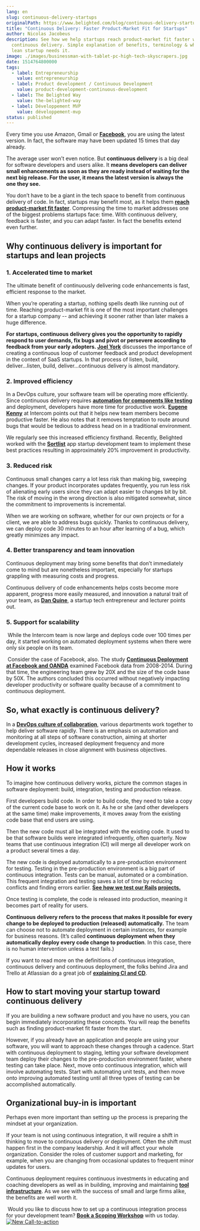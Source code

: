 ```yaml
---
lang: en
slug: continuous-delivery-startups
originalPath: https://www.belighted.com/blog/continuous-delivery-startups
title: "Continuous Delivery: Faster Product-Market Fit for Startups"
author: Nicolas Jacobeus
description: See how we help startups reach product-market fit faster with
  continuous delivery. Simple explanation of benefits, terminology & why your
  lean startup needs it.
image: ./images/businessman-with-tablet-pc-high-tech-skyscrapers.jpg
date: 1514764800000
tags:
  - label: Entrepreneurship
    value: entrepreneurship
  - label: Product development / Continuous Development
    value: product-development-continuous-development
  - label: The Belighted Way
    value: the-belighted-way
  - label: Développement MVP
    value: développement-mvp
status: published
---
```

Every time you use Amazon, Gmail or **[Facebook](https://code.facebook.com/posts/270314900139291/rapid-release-at-massive-scale/)**, you are using the latest version. In fact, the software may have been updated 15 times that day already. 

The average user won’t even notice. But **continuous delivery** is a big deal for software developers and users alike. It **means developers can deliver small enhancements as soon as they are ready instead of waiting for the next big release. For the user, it means the latest version is always the one they see.**

You don’t have to be a giant in the tech space to benefit from continuous delivery of code. In fact, startups may benefit most, as it helps them **[reach product-market fit faster](https://www.belighted.com/blog/continuous-delivery-startups)**. Compressing the time to market addresses one of the biggest problems startups face: time. With continuous delivery, feedback is faster, and you can adapt faster. In fact the benefits extend even further.

**Why continuous delivery is important for startups and lean projects**
-----------------------------------------------------------------------

### **1\. Accelerated time to market**

The ultimate benefit of continuously delivering code enhancements is fast, efficient response to the market.

When you’re operating a startup, nothing spells death like running out of time. Reaching product-market fit is one of the most important challenges for a startup company -- and achieving it sooner rather than later makes a huge difference.

**For startups, continuous delivery gives you the opportunity to rapidly respond to user demands, fix bugs and pivot or persevere according to feedback from your early adopters. [Joel York](https://chaotic-flow.com/finding-saas-product-market-fit/)** discusses the importance of creating a continuous loop of customer feedback and product development in the context of SaaS startups. In that process of listen, build, deliver...listen, build, deliver...continuous delivery is almost mandatory.

### **2\. Improved efficiency** 

In a DevOps culture, your software team will be operating more efficiently. Since continuous delivery requires **[automation for components like testing](https://www.belighted.com/blog/software-testing-basics-types-when-to-automate)** and deployment, developers have more time for productive work. **[Eugene Kenny](https://blog.intercom.com/why-continuous-deployment-just-keeps-on-giving/)** at Intercom points out that it helps new team members become productive faster. He also notes that it removes temptation to route around bugs that would be tedious to address head on in a traditional environment.

We regularly see this increased efficiency firsthand. Recently, Belighted worked with the **[Sortlist](/case-studies/sortlist-improves-web-app-quality-and-team-productivity-by-20-with-belighted)** app startup development team to implement these best practices resulting in approximately 20% improvement in productivity.

### **3\. Reduced risk**

Continuous small changes carry a lot less risk than making big, sweeping changes. If your product incorporates updates frequently, you run less risk of alienating early users since they can adapt easier to changes bit by bit. The risk of moving in the wrong direction is also mitigated somewhat, since the commitment to improvements is incremental.

When we are working on software, whether for our own projects or for a client, we are able to address bugs quickly. Thanks to continuous delivery, we can deploy code 30 minutes to an hour after learning of a bug, which greatly minimizes any impact.

### **4\. Better transparency and team innovation**

Continuous deployment may bring some benefits that don’t immediately come to mind but are nonetheless important, especially for startups grappling with measuring costs and progress.

Continuous delivery of code enhancements helps costs become more apparent, progress more easily measured, and innovation a natural trait of your team, as **[Dan Quine](https://medium.com/continuous-delivery/why-continuous-deployment-matters-to-business-6a79b5602145)**, a startup tech entrepreneur and lecturer points out.

### **5\. Support for scalability**

 While the Intercom team is now large and deploys code over 100 times per day, it started working on automated deployment systems when there were only six people on its team.

 Consider the case of Facebook, also. The study **[Continuous Deployment at Facebook and OANDA](https://research.fb.com/wp-content/uploads/2017/01/paper_icse-savor-2016.pdf?)** examined Facebook data from 2008-2014. During that time, the engineering team grew by 20X and the size of the code base by 50X. The authors concluded this occurred without negatively impacting developer productivity or software quality because of a commitment to continuous deployment.

**So, what exactly is continuous delivery?**
--------------------------------------------

In a **[DevOps culture of collaboration](https://en.wikipedia.org/wiki/Continuous_delivery)**, various departments work together to help deliver software rapidly. There is an emphasis on automation and monitoring at all steps of software construction, aiming at shorter development cycles, increased deployment frequency and more dependable releases in close alignment with business objectives.

**How it works**
----------------

To imagine how continuous delivery works, picture the common stages in software deployment: build, integration, testing and production release.

First developers build code. In order to build code, they need to take a copy of the current code base to work on it. As he or she (and other developers at the same time) make improvements, it moves away from the existing code base that end users are using.

Then the new code must all be integrated with the existing code. It used to be that software builds were integrated infrequently, often quarterly. Now teams that use continuous integration (CI) will merge all developer work on a product several times a day.

The new code is deployed automatically to a pre-production environment for testing. Testing in the pre-production environment is a big part of continuous integration. Tests can be manual, automated or a combination. This frequent integration and testing saves a lot of time by reducing conflicts and finding errors earlier. **[See how we test our Rails](https://www.belighted.com/blog/how-we-test-our-rails-projects-1-3) [projects](https://www.belighted.com/blog/how-we-test-our-rails-projects-1-3)[.](https://www.belighted.com/blog/how-we-test-our-rails-projects-1-3)**

Once testing is complete, the code is released into production, meaning it becomes part of reality for users.

**Continuous delivery refers to the process that makes it possible for every change to be deployed to production (released) automatically.** The team can choose not to automate deployment in certain instances, for example for business reasons. (It’s called **continuous deployment** **when they automatically deploy every code change to production**. In this case, there is no human intervention unless a test fails.) 

If you want to read more on the definitions of continuous integration, continuous delivery and continuous deployment, the folks behind Jira and Trello at Atlassian do a great job of **[explaining CI and CD](https://www.atlassian.com/continuous-delivery/ci-vs-ci-vs-cd)**. 

**How to start moving your startup toward continuous delivery**
---------------------------------------------------------------

If you are building a new software product and you have no users, you can begin immediately incorporating these concepts. You will reap the benefits such as finding product-market fit faster from the start. 

However, if you already have an application and people are using your software, you will want to approach these changes through a cadence. Start with continuous deployment to staging, letting your software development team deploy their changes to the pre-production environment faster, where testing can take place. Next, move onto continuous integration, which will involve automating tests. Start with automating unit tests, and then move onto improving automated testing until all three types of testing can be accomplished automatically.

**Organizational buy-in is important**
--------------------------------------

Perhaps even more important than setting up the process is preparing the mindset at your organization.

If your team is not using continuous integration, it will require a shift in thinking to move to continuous delivery or deployment. Often the shift must happen first in the company leadership. And it will affect your whole organization. Consider the roles of customer support and marketing, for example, when you are changing from occasional updates to frequent minor updates for users.

Continuous deployment requires continuous investments in educating and coaching developers as well as in building, improving and maintaining **[tool infrastructure](/blog/technology-stack)**. As we see with the success of small and large firms alike, the benefits are well worth it.

 Would you like to discuss how to set up a continuous integration process for your development team? [**Book a Scoping Workshop**](https://www.belighted.com/scoping-workshop#scoping-workshop) with us today. [![New Call-to-action](https://no-cache.hubspot.com/cta/default/1684659/fb3606cc-cc1b-47d0-ae85-2c9f69837fe2.png)](https://cta-redirect.hubspot.com/cta/redirect/1684659/fb3606cc-cc1b-47d0-ae85-2c9f69837fe2)